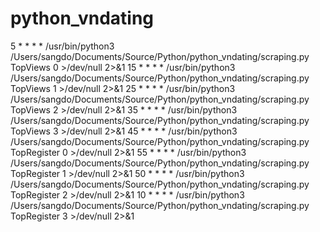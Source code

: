 # python_vndating

5 * * * * /usr/bin/python3 /Users/sangdo/Documents/Source/Python/python_vndating/scraping.py TopViews 0 >/dev/null 2>&1
15 * * * * /usr/bin/python3 /Users/sangdo/Documents/Source/Python/python_vndating/scraping.py TopViews 1 >/dev/null 2>&1
25 * * * * /usr/bin/python3 /Users/sangdo/Documents/Source/Python/python_vndating/scraping.py TopViews 2 >/dev/null 2>&1
35 * * * * /usr/bin/python3 /Users/sangdo/Documents/Source/Python/python_vndating/scraping.py TopViews 3 >/dev/null 2>&1
45 * * * * /usr/bin/python3 /Users/sangdo/Documents/Source/Python/python_vndating/scraping.py TopRegister 0 >/dev/null 2>&1
55 * * * * /usr/bin/python3 /Users/sangdo/Documents/Source/Python/python_vndating/scraping.py TopRegister 1 >/dev/null 2>&1
50 * * * * /usr/bin/python3 /Users/sangdo/Documents/Source/Python/python_vndating/scraping.py TopRegister 2 >/dev/null 2>&1
10 * * * * /usr/bin/python3 /Users/sangdo/Documents/Source/Python/python_vndating/scraping.py TopRegister 3 >/dev/null 2>&1